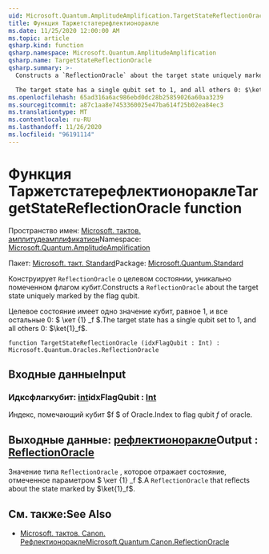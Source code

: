 ```yaml
---
uid: Microsoft.Quantum.AmplitudeAmplification.TargetStateReflectionOracle
title: Функция Таржетстатерефлектионоракле
ms.date: 11/25/2020 12:00:00 AM
ms.topic: article
qsharp.kind: function
qsharp.namespace: Microsoft.Quantum.AmplitudeAmplification
qsharp.name: TargetStateReflectionOracle
qsharp.summary: >-
  Constructs a `ReflectionOracle` about the target state uniquely marked by the flag qubit.

  The target state has a single qubit set to 1, and all others 0: $\ket{1}_f$.
ms.openlocfilehash: 65ad316a6ac986ebd0dc28b25859026a60aa3239
ms.sourcegitcommit: a87c1aa8e7453360025e47ba614f25b02ea84ec3
ms.translationtype: MT
ms.contentlocale: ru-RU
ms.lasthandoff: 11/26/2020
ms.locfileid: "96191114"
---
```

# <a name="targetstatereflectionoracle-function"></a><span data-ttu-id="e9f13-102">Функция Таржетстатерефлектионоракле</span><span class="sxs-lookup"><span data-stu-id="e9f13-102">TargetStateReflectionOracle function</span></span>

<span data-ttu-id="e9f13-103">Пространство имен: [Microsoft. тактов. амплитудеамплификатион](xref:Microsoft.Quantum.AmplitudeAmplification)</span><span class="sxs-lookup"><span data-stu-id="e9f13-103">Namespace: [Microsoft.Quantum.AmplitudeAmplification](xref:Microsoft.Quantum.AmplitudeAmplification)</span></span>

<span data-ttu-id="e9f13-104">Пакет: [Microsoft. такт. Standard](https://nuget.org/packages/Microsoft.Quantum.Standard)</span><span class="sxs-lookup"><span data-stu-id="e9f13-104">Package: [Microsoft.Quantum.Standard](https://nuget.org/packages/Microsoft.Quantum.Standard)</span></span>


<span data-ttu-id="e9f13-105">Конструирует `ReflectionOracle` о целевом состоянии, уникально помеченном флагом кубит.</span><span class="sxs-lookup"><span data-stu-id="e9f13-105">Constructs a `ReflectionOracle` about the target state uniquely marked by the flag qubit.</span></span>

<span data-ttu-id="e9f13-106">Целевое состояние имеет одно значение кубит, равное 1, и все остальные 0: $ \кет {1} _f $.</span><span class="sxs-lookup"><span data-stu-id="e9f13-106">The target state has a single qubit set to 1, and all others 0: $\ket{1}_f$.</span></span>

```qsharp
function TargetStateReflectionOracle (idxFlagQubit : Int) : Microsoft.Quantum.Oracles.ReflectionOracle
```


## <a name="input"></a><span data-ttu-id="e9f13-107">Входные данные</span><span class="sxs-lookup"><span data-stu-id="e9f13-107">Input</span></span>

### <a name="idxflagqubit--int"></a><span data-ttu-id="e9f13-108">Идксфлагкубит: [int](xref:microsoft.quantum.lang-ref.int)</span><span class="sxs-lookup"><span data-stu-id="e9f13-108">idxFlagQubit : [Int](xref:microsoft.quantum.lang-ref.int)</span></span>

<span data-ttu-id="e9f13-109">Индекс, помечающий кубит $f $ of Oracle.</span><span class="sxs-lookup"><span data-stu-id="e9f13-109">Index to flag qubit $f$ of oracle.</span></span>



## <a name="output--reflectionoracle"></a><span data-ttu-id="e9f13-110">Выходные данные: [рефлектионоракле](xref:Microsoft.Quantum.Oracles.ReflectionOracle)</span><span class="sxs-lookup"><span data-stu-id="e9f13-110">Output : [ReflectionOracle](xref:Microsoft.Quantum.Oracles.ReflectionOracle)</span></span>

<span data-ttu-id="e9f13-111">Значение типа `ReflectionOracle` , которое отражает состояние, отмеченное параметром $ \кет {1} _f $.</span><span class="sxs-lookup"><span data-stu-id="e9f13-111">A `ReflectionOracle` that reflects about the state marked by $\ket{1}_f$.</span></span>

## <a name="see-also"></a><span data-ttu-id="e9f13-112">См. также:</span><span class="sxs-lookup"><span data-stu-id="e9f13-112">See Also</span></span>

- [<span data-ttu-id="e9f13-113">Microsoft. тактов. Canon. Рефлектионоракле</span><span class="sxs-lookup"><span data-stu-id="e9f13-113">Microsoft.Quantum.Canon.ReflectionOracle</span></span>](xref:Microsoft.Quantum.Canon.ReflectionOracle)